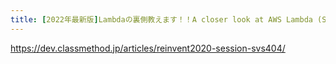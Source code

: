 ```yaml
---
title: [2022年最新版]Lambdaの裏側教えます！！A closer look at AWS Lambda (SVS404-R) #reinvent | DevelopersIO
---
```


https://dev.classmethod.jp/articles/reinvent2020-session-svs404/

